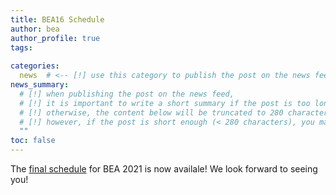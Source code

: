 ```yaml
---
title: BEA16 Schedule
author: bea
author_profile: true
tags:
  
categories:
  news  # <-- [!] use this category to publish the post on the news feed  
news_summary: 
  # [!] when publishing the post on the news feed,
  # [!] it is important to write a short summary if the post is too long (~several paragraphs)
  # [!] otherwise, the content below will be truncated to 280 characters on the news feed
  # [!] however, if the post is short enough (< 280 characters), you may disregard this option
  ""
toc: false
---
```


The [final schedule](/bea/2021#schedule) for BEA 2021 is now availale! We look forward to seeing you!

